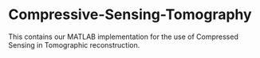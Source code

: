 # Compressive-Sensing-Tomography
This contains our MATLAB implementation for the use of Compressed Sensing in Tomographic reconstruction.
